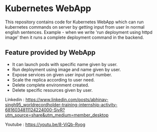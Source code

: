 Kubernetes WebApp
=========
This repository contains code for Kubernetes WebApp which can run kubernetes commands on server by getting input from user in normal english sentences.  Example - when we write 'run deployment using httpd image' then it runs a complete deployment command in the backend. 

Feature provided by WebApp
------------
- It can launch pods with specific name given by user. 
- Run deployment using image and name given by user. 
- Expose services on given user input port number. 
- Scale the replica according to user need. 
- Delete complete environment created. 
- Delete specific resources given by user. 

Linkedin : https://www.linkedin.com/posts/abhinav-singh95_worldrecordholder-training-internship-activity-6816034811124224000-SivR?utm_source=share&utm_medium=member_desktop

Youtube : https://youtu.be/8-ViQb-Ryog
